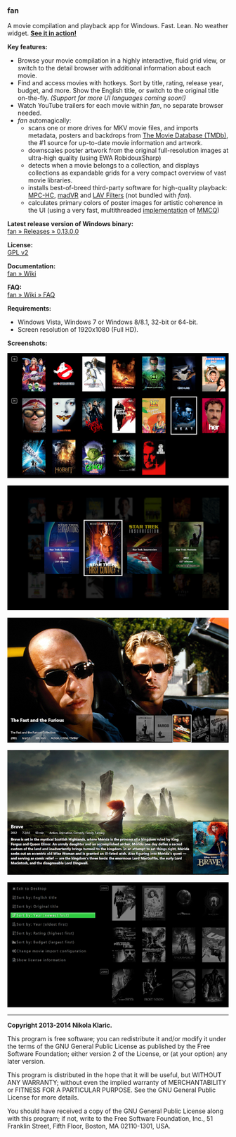 ### fan

A movie compilation and playback app for Windows. Fast. Lean. No weather widget. **[See it in action!]**

**Key features:**

* Browse your movie compilation in a highly interactive, fluid grid view, or switch to the detail browser with additional information about each movie.
* Find and access movies with hotkeys. Sort by title, rating, release year, budget, and more. Show the English title, or switch to the original title on-the-fly. *(Support for more UI languages coming soon!)*
* Watch YouTube trailers for each movie within _fan_, no separate browser needed.
* _fan_ automagically:
    * scans one or more drives for MKV movie files, and imports metadata, posters and backdrops from [The Movie Database (TMDb)], the #1 source for up-to-date movie information and artwork.
    * downscales poster artwork from the original full-resolution images at ultra-high quality (using EWA RobidouxSharp)
    * detects when a movie belongs to a collection, and displays collections as expandable grids for a very compact overview of vast movie libraries.
    * installs best-of-breed third-party software for high-quality playback: [MPC-HC], [madVR] and [LAV Filters] \(not bundled with _fan_\).
    * calculates primary colors of poster images for artistic coherence in the UI (using a very fast, multithreaded [implementation] of [MMCQ])

**Latest release version of Windows binary:**  
[fan &raquo; Releases &raquo; 0.13.0.0]

**License:**  
[GPL v2]

**Documentation:**  
[fan &raquo; Wiki]

**FAQ:**  
[fan &raquo; Wiki &raquo; FAQ]

**Requirements:**

* Windows Vista, Windows 7 or Windows 8/8.1, 32-bit or 64-bit.
* Screen resolution of 1920x1080 (Full HD).

**Screenshots:**

[![Screenshot: Movie grid](https://raw.githubusercontent.com/nikola/fan/master/screenshots/movie-grid-thumb.png)](https://raw.githubusercontent.com/nikola/fan/master/screenshots/movie-grid.png)
  
[![Screenshot: Movie compilation](https://raw.githubusercontent.com/nikola/fan/master/screenshots/compilation-thumb.png)](https://raw.githubusercontent.com/nikola/fan/master/screenshots/compilation.png)
  
[![Screenshot: Detail browser](https://raw.githubusercontent.com/nikola/fan/master/screenshots/detail-browser-thumb.png)](https://raw.githubusercontent.com/nikola/fan/master/screenshots/detail-browser.png)
  
[![Screenshot: Movie detail](https://raw.githubusercontent.com/nikola/fan/master/screenshots/movie-detail-thumb.png)](https://raw.githubusercontent.com/nikola/fan/master/screenshots/movie-detail.png)
  
[![Screenshot: Menu](https://raw.githubusercontent.com/nikola/fan/master/screenshots/menu-thumb.png)](https://raw.githubusercontent.com/nikola/fan/master/screenshots/menu.png)

---

**Copyright 2013-2014 Nikola Klaric.**

This program is free software; you can redistribute it and/or
modify it under the terms of the GNU General Public License
as published by the Free Software Foundation; either version 2
of the License, or (at your option) any later version.

This program is distributed in the hope that it will be useful,
but WITHOUT ANY WARRANTY; without even the implied warranty of
MERCHANTABILITY or FITNESS FOR A PARTICULAR PURPOSE.  See the
GNU General Public License for more details.

You should have received a copy of the GNU General Public License
along with this program; if not, write to the Free Software
Foundation, Inc., 51 Franklin Street, Fifth Floor, Boston, MA  02110-1301, USA.

[See it in action!]:https://www.youtube.com/watch?v=d78GJJeES3c
[GPL v2]:http://www.gnu.org/licenses/gpl-2.0.html
[The Movie Database (TMDb)]:http://www.themoviedb.org/
[MPC-HC]:http://mpc-hc.org/
[LAV Filters]:https://github.com/Nevcairiel/LAVFilters
[madVR]:http://madshi.net/
[implementation]:https://github.com/nikola/MMCQ.js
[MMCQ]:http://www.leptonica.com/papers/mediancut.pdf
[fan &raquo; Releases &raquo; 0.13.0.0]:https://github.com/nikola/fan/releases/tag/v0.13.0.0
[fan &raquo; Wiki]:https://github.com/nikola/fan/wiki
[fan &raquo; Wiki &raquo; FAQ]:https://github.com/nikola/fan/wiki/FAQ
